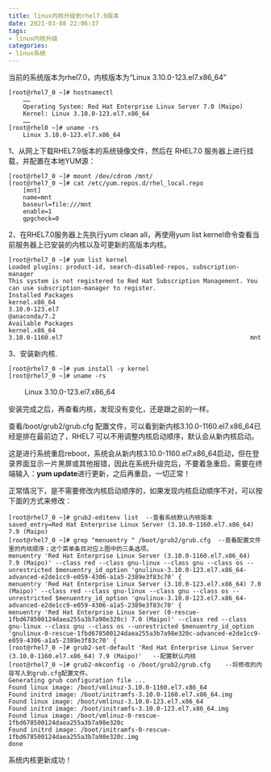 ```yaml
---
title: linux内核升级到rhel7.9版本
date: 2021-03-08 22:06:37
tags:
- linux内核升级
categories:
- linux系统
---
```

当前的系统版本为rhel7.0，内核版本为“Linux 3.10.0-123.el7.x86_64”

	[root@rhel7_0 ~]# hostnamectl
		……
		Operating System: Red Hat Enterprise Linux Server 7.0 (Maipo)
		Kernel: Linux 3.10.0-123.el7.x86_64
		……
	[root@rhel0 ~]# uname -rs
		Linux 3.10.0-123.el7.x86_64

1、从网上下载RHEL7.9版本的系统镜像文件，然后在 RHEL7.0 服务器上进行挂载，并配置在本地YUM源：

	[root@rhel7_0 ~]# mount /dev/cdrom /mnt/
	[root@rhel7_0 ~]# cat /etc/yum.repos.d/rhel_local.repo 
		[mnt]
		name=mnt
		baseurl=file:///mnt
		enable=1
		gpgcheck=0

2、在RHEL7.0服务器上先执行yum clean all，再使用yum list kernel命令查看当前服务器上已安装的内核以及可更新的高版本内核。

	[root@rhel7_0 ~]# yum list kernel
	Loaded plugins: product-id, search-disabled-repos, subscription-manager
	This system is not registered to Red Hat Subscription Management. You can use subscription-manager to register.
	Installed Packages
	kernel.x86_64                                                    3.10.0-123.el7                                                    @anaconda/7.2
	Available Packages
	kernel.x86_64                                                    3.10.0-1160.el7                                                    mnt          

3、安装新内核.

	[root@rhel7_0 ~]# yum install -y kernel   
	[root@rhel7_0 ~]# uname -rs
　　	Linux 3.10.0-123.el7.x86_64

安装完成之后，再查看内核，发现没有变化，还是跟之前的一样。

查看/boot/grub2/grub.cfg 配置文件，可以看到新内核3.10.0-1160.el7.x86_64已经是排在最前边了，RHEL7 可以不用调整内核启动顺序，默认会从新内核启动。

这是进行系统重启reboot，系统会从新内核3.10.0-1160.el7.x86_64启动，但在登录界面显示一片黑屏或其他报错，因此在系统升级完后，不要着急重启，需要在终端输入：**yum update**进行更新，之后再重启，一切正常！

正常情况下，是不需要修改内核启动顺序的，如果发现内核启动顺序不对，可以按下面的方式来修改：

	[root@rhel7_0 ~]# grub2-editenv list  --查看系统默认内核版本
	saved_entry=Red Hat Enterprise Linux Server (3.10.0-1160.el7.x86_64) 7.9 (Maipo)
	[root@rhel7_0 ~]# grep "menuentry " /boot/grub2/grub.cfg  --查看配置文件里的内核顺序；这个菜单条目对应上图中的三条选项。
	menuentry 'Red Hat Enterprise Linux Server (3.10.0-1160.el7.x86_64) 7.9 (Maipo)' --class red --class gnu-linux --class gnu --class os --unrestricted $menuentry_id_option 'gnulinux-3.10.0-123.el7.x86_64-advanced-e2de1cc9-e059-4306-a1a5-2389e3f83c70' {
	menuentry 'Red Hat Enterprise Linux Server (3.10.0-123.el7.x86_64) 7.0 (Maipo)' --class red --class gnu-linux --class gnu --class os --unrestricted $menuentry_id_option 'gnulinux-3.10.0-123.el7.x86_64-advanced-e2de1cc9-e059-4306-a1a5-2389e3f83c70' {
	menuentry 'Red Hat Enterprise Linux Server (0-rescue-1fbd678500124daea255a3b7a98e320c) 7.0 (Maipo)' --class red --class gnu-linux --class gnu --class os --unrestricted $menuentry_id_option 'gnulinux-0-rescue-1fbd678500124daea255a3b7a98e320c-advanced-e2de1cc9-e059-4306-a1a5-2389e3f83c70' {
	[root@rhel7_0 ~]# grub2-set-default 'Red Hat Enterprise Linux Server (3.10.0-1160.el7.x86_64) 7.9 (Maipo)'   --配置默认内核
	[root@rhel7_0 ~]# grub2-mkconfig -o /boot/grub2/grub.cfg    --将修改的内容写入到grub.cfg配置文件。
	Generating grub configuration file ...
	Found linux image: /boot/vmlinuz-3.10.0-1160.el7.x86_64
	Found initrd image: /boot/initramfs-3.10.0-1160.el7.x86_64.img
	Found linux image: /boot/vmlinuz-3.10.0-123.el7.x86_64
	Found initrd image: /boot/initramfs-3.10.0-123.el7.x86_64.img
	Found linux image: /boot/vmlinuz-0-rescue-1fbd678500124daea255a3b7a98e320c
	Found initrd image: /boot/initramfs-0-rescue-1fbd678500124daea255a3b7a98e320c.img
	done

系统内核更新成功！




